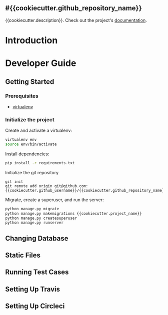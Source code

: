 #{{cookiecutter.github_repository_name}}
---------------------------------------------------
{{cookiecutter.description}}. Check out the project's [documentation](https://github.com/{{cookiecutter.github_username}}/{{cookiecutter.github_repository_name}}/).

# Introduction

# Developer Guide

## Getting Started

### Prerequisites
- [virtualenv](https://virtualenv.pypa.io/en/latest/)

### Initialize the project
Create and activate a virtualenv:

```bash
virtualenv env
source env/bin/activate
```
Install dependencies:

```bash
pip install -r requirements.txt
```
Initialize the git repository

```
git init
git remote add origin git@github.com:{{cookiecutter.github_username}}/{{cookiecutter.github_repository_name}}.git
```

Migrate, create a superuser, and run the server:
```bash
python manage.py migrate
python manage.py makemigrations {{cookiecutter.project_name}}
python manage.py createsuperuser
python manage.py runserver
```

## Changing Database

## Static Files

## Running Test Cases

## Setting Up Travis

## Setting Up Circleci



